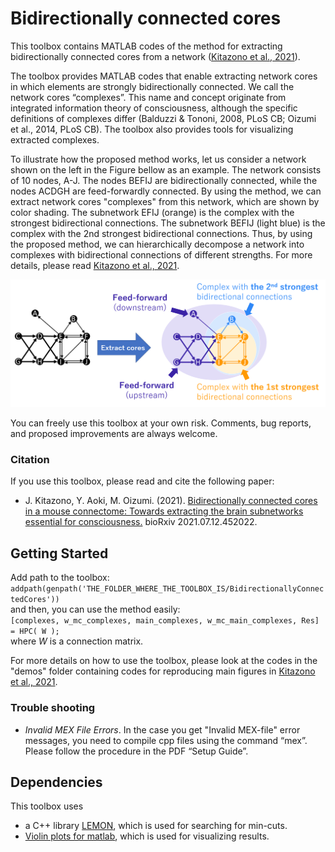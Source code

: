 # Bidirectionally connected cores
This toolbox contains MATLAB codes of the method for extracting bidirectionally connected cores from a network ([Kitazono et al., 2021](#Citation)).

The toolbox provides MATLAB codes that enable extracting network cores in which elements are strongly bidirectionally connected. We call the network cores “complexes”. This name and concept originate from integrated information theory of consciousness, although the specific definitions of complexes differ (Balduzzi & Tononi, 2008, PLoS CB; Oizumi et al., 2014, PLoS CB). The toolbox also provides tools for visualizing extracted complexes. 

To illustrate how the proposed method works, let us consider a network shown on the left in the Figure bellow as an example. The network consists of 10 nodes, A-J. The nodes BEFIJ are bidirectionally connected, while the nodes ACDGH are feed-forwardly connected. By using the method, we can extract network cores "complexes" from this network, which are shown by color shading. The subnetwork EFIJ (orange) is the complex with the strongest bidirectional connections. The subnetwork BEFIJ (light blue) is the complex with the 2nd strongest bidirectional connections. Thus, by using the proposed method, we can hierarchically decompose a network into complexes with bidirectional connections of different strengths. For more details, please read [Kitazono et al., 2021](#Citation). 

![Schematic](Schematic.png)

You can freely use this toolbox at your own risk. Comments, bug reports, and proposed improvements are always welcome.

### Citation
If you use this toolbox, please read and cite the following paper: </br>
- J. Kitazono, Y. Aoki, M. Oizumi. (2021). [Bidirectionally connected cores in a mouse connectome: Towards extracting the brain subnetworks essential for consciousness.](https://doi.org/10.1101/2021.07.12.452022) 
bioRxiv 2021.07.12.452022. 


## Getting Started
Add path to the toolbox:</br>
`addpath(genpath('THE_FOLDER_WHERE_THE_TOOLBOX_IS/BidirectionallyConnectedCores'))`</br>
and then, you can use the method easily:</br>
`[complexes, w_mc_complexes, main_complexes, w_mc_main_complexes, Res] = HPC( W );`</br>
where _W_ is a connection matrix. 

For more details on how to use the toolbox, please look at the codes in the "demos" folder containing codes for reproducing main figures in [Kitazono et al., 2021](#Citation).


### Trouble shooting
- *Invalid MEX File Errors*. In the case you get "Invalid MEX-file" error messages, you need to compile cpp files using the command “mex”. Please follow the procedure in the PDF “Setup Guide”.


## Dependencies
This toolbox uses
- a C++ library [LEMON](https://lemon.cs.elte.hu/trac/lemon), which is used for searching for min-cuts.
- [Violin plots for matlab](https://github.com/bastibe/Violinplot-Matlab), which is used for visualizing results.
